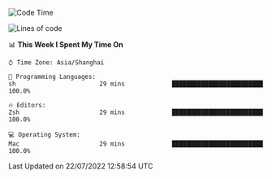 <!--START_SECTION:waka-->
![Code Time](http://img.shields.io/badge/Code%20Time-747%20hrs%2053%20mins-blue)

![Lines of code](https://img.shields.io/badge/From%20Hello%20World%20I%27ve%20Written-22%20Thousand%20lines%20of%20code-blue)

📊 **This Week I Spent My Time On** 

```text
⌚︎ Time Zone: Asia/Shanghai

💬 Programming Languages: 
sh                       29 mins             █████████████████████████   100.0%

🔥 Editors: 
Zsh                      29 mins             █████████████████████████   100.0%

💻 Operating System: 
Mac                      29 mins             █████████████████████████   100.0%

```


 Last Updated on 22/07/2022 12:58:54 UTC
<!--END_SECTION:waka-->
